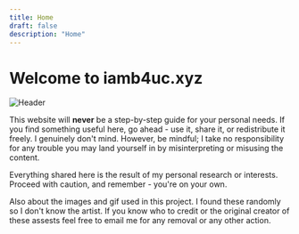 ```yaml
---
title: Home
draft: false
description: "Home"
---
```


# Welcome to iamb4uc.xyz

![Header](/img/main.gif)

<div id="timeDisplay"></div>

This website will **never** be a step-by-step guide for your personal needs. If you
find something useful here, go ahead - use it, share it, or redistribute it
freely. I genuinely don't mind. However, be mindful; I take no responsibility
for any trouble you may land yourself in by misinterpreting or misusing the
content.

Everything shared here is the result of my personal research or interests.
Proceed with caution, and remember - you're on your own.

Also about the images and gif used in this project. I found these randomly so I
don't know the artist. If you know who to credit or the original creator of
these assests feel free to email me for any removal or any other action.
